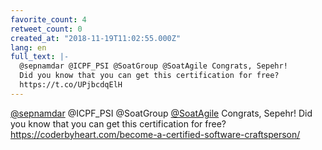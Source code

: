 ```yaml
---
favorite_count: 4
retweet_count: 0
created_at: "2018-11-19T11:02:55.000Z"
lang: en
full_text: |-
  @sepnamdar @ICPF_PSI @SoatGroup @SoatAgile Congrats, Sepehr!
  Did you know that you can get this certification for free?
  https://t.co/UPjbcdqElH
---
```


[@sepnamdar](https://twitter.com/sepnamdar) @ICPF_PSI @SoatGroup
[@SoatAgile](https://twitter.com/SoatAgile) Congrats, Sepehr! Did you know that
you can get this certification for free?
<https://coderbyheart.com/become-a-certified-software-craftsperson/>
